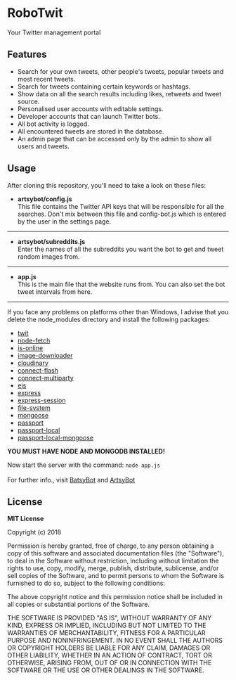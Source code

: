 # RoboTwit
Your Twitter management portal 

## Features
  * Search for your own tweets, other people's tweets, popular tweets and most recent tweets.
  * Search for tweets containing certain keywords or hashtags.
  * Show data on all the search results including likes, retweets and tweet source.
  * Personalised user accounts with editable settings.
  * Developer accounts that can launch Twitter bots.
  * All bot activity is logged.
  * All encountered tweets are stored in the database.
  * An admin page that can be accessed only by the admin to show all users and tweets.

## Usage
After cloning this repository, you'll need to take a look on these files:
  * __artsybot/config.js__\
   This file contains the Twitter API keys that will be responsible for all the searches. Don't mix between this file and config-bot.js
   which is entered by the user in the settings page.
  - - - - 
  * __artsybot/subreddits.js__\
   Enter the names of all the subreddits you want the bot to get and tweet random images from.
  - - - -
  * __app.js__\
   This is the main file that the website runs from. You can also set the bot tweet intervals from here.
  - - - -
 
  If you face any problems on platforms other than Windows, I advise that you delete the node_modules directory and install
  the following packages:
  * [twit](https://www.npmjs.com/package/twit)
  * [node-fetch](https://www.npmjs.com/package/node-fetch)
  * [is-online](https://www.npmjs.com/package/is-online)
  * [image-downloader](https://www.npmjs.com/package/image-downloader)
  * [cloudinary](https://www.npmjs.com/package/cloudinary)
  * [connect-flash](https://www.npmjs.com/package/connect-flash)
  * [connect-multiparty](https://www.npmjs.com/package/connect-multiparty)
  * [ejs](https://www.npmjs.com/package/ejs)
  * [express](https://www.npmjs.com/package/express)
  * [express-session](https://www.npmjs.com/package/express-session)
  * [file-system](https://www.npmjs.com/package/file-system)
  * [mongoose](https://www.npmjs.com/package/mongoose)
  * [passport](https://www.npmjs.com/package/passport)
  * [passport-local](https://www.npmjs.com/package/passport-local)
  * [passport-local-mongoose](https://www.npmjs.com/package/passport-local-mongoose)

 **YOU MUST HAVE NODE AND MONGODB INSTALLED!**

Now start the server with the command:
  `node app.js`\
  \
For further info., visit [BatsyBot](https://github.com/MohamedYasser97/BatsyBot) and [ArtsyBot](https://github.com/MohamedYasser97/ArtsyBot)
  
 ## License
 __MIT License__

Copyright (c) 2018

Permission is hereby granted, free of charge, to any person obtaining a copy
of this software and associated documentation files (the "Software"), to deal
in the Software without restriction, including without limitation the rights
to use, copy, modify, merge, publish, distribute, sublicense, and/or sell
copies of the Software, and to permit persons to whom the Software is
furnished to do so, subject to the following conditions:

The above copyright notice and this permission notice shall be included in all
copies or substantial portions of the Software.

THE SOFTWARE IS PROVIDED "AS IS", WITHOUT WARRANTY OF ANY KIND, EXPRESS OR
IMPLIED, INCLUDING BUT NOT LIMITED TO THE WARRANTIES OF MERCHANTABILITY,
FITNESS FOR A PARTICULAR PURPOSE AND NONINFRINGEMENT. IN NO EVENT SHALL THE
AUTHORS OR COPYRIGHT HOLDERS BE LIABLE FOR ANY CLAIM, DAMAGES OR OTHER
LIABILITY, WHETHER IN AN ACTION OF CONTRACT, TORT OR OTHERWISE, ARISING FROM,
OUT OF OR IN CONNECTION WITH THE SOFTWARE OR THE USE OR OTHER DEALINGS IN THE
SOFTWARE.

